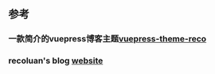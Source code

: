 ## 参考 

### 一款简介的vuepress博客主题[vuepress-theme-reco](https://www.npmjs.com/package/vuepress-theme-reco)

### recoluan's blog [website](https://recoluan.gitlab.io)
